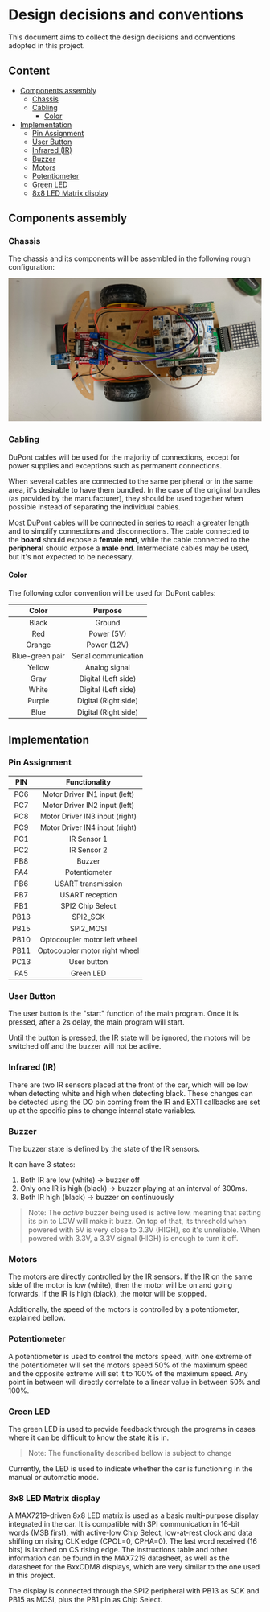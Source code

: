 # Design decisions and conventions

This document aims to collect the design decisions and conventions adopted in this project.

## Content <!-- omit in toc -->

* [Components assembly](#components-assembly)
    * [Chassis](#chassis)
    * [Cabling](#cabling)
        * [Color](#color)
* [Implementation](#implementation)
    * [Pin Assignment](#pin-assignment)
    * [User Button](#user-button)
    * [Infrared (IR)](#infrared-ir)
    * [Buzzer](#buzzer)
    * [Motors](#motors)
    * [Potentiometer](#potentiometer)
    * [Green LED](#green-led)
    * [8x8 LED Matrix display](#8x8-led-matrix-display)

## Components assembly

### Chassis

The chassis and its components will be assembled in the following rough configuration:

![Chasis setup (not fixed)](img/chasis_plan.jpg)

### Cabling

DuPont cables will be used for the majority of connections, except for power supplies and exceptions such as
permanent connections.

When several cables are connected to the same peripheral or in the same area, it's desirable to have them
bundled. In the case of the original bundles (as provided by the manufacturer), they should be used together
when possible instead of separating the individual cables.

Most DuPont cables will be connected in series to reach a greater length and to simplify connections and
disconnections. The cable connected to the **board** should expose a **female end**, while the cable connected
to the **peripheral** should expose a **male end**. Intermediate cables may be used, but it's not expected to
be necessary.

#### Color

The following color convention will be used for DuPont cables:

|      Color      |       Purpose        |
|:---------------:|:--------------------:|
|      Black      |        Ground        |
|       Red       |      Power (5V)      |
|     Orange      |     Power (12V)      |
| Blue-green pair | Serial communication |
|     Yellow      |    Analog signal     |
|      Gray       | Digital (Left side)  |
|      White      | Digital (Left side)  |
|     Purple      | Digital (Right side) |
|      Blue       | Digital (Right side) |

## Implementation

### Pin Assignment

| PIN  |         Functionality          |
|:----:|:------------------------------:|
| PC6  | Motor Driver IN1 input (left)  |
| PC7  | Motor Driver IN2 input (left)  |
| PC8  | Motor Driver IN3 input (right) |
| PC9  | Motor Driver IN4 input (right) |
| PC1  |          IR Sensor 1           |
| PC2  |          IR Sensor 2           |
| PB8  |             Buzzer             |
| PA4  |         Potentiometer          |
| PB6  |       USART transmission       |
| PB7  |        USART reception         |
| PB1  |        SPI2 Chip Select        |
| PB13 |            SPI2_SCK            |
| PB15 |           SPI2_MOSI            |
| PB10 |  Optocoupler motor left wheel  |
| PB11 | Optocoupler motor right wheel  |
| PC13 |          User button           |
| PA5  |           Green LED            |

### User Button

The user button is the "start" function of the main program. Once it is pressed, after a 2s delay,
the main program will start.

Until the button is pressed, the IR state will be ignored, the motors will be switched off and the buzzer
will not be active.

### Infrared (IR)

There are two IR sensors placed at the front of the car, which will be low when detecting white
and high when detecting black. These changes can be detected using the DO pin coming from the IR
and EXTI callbacks are set up at the specific pins to change internal state variables.

### Buzzer

The buzzer state is defined by the state of the IR sensors.

It can have 3 states:

1. Both IR are low (white) -> buzzer off
2. Only one IR is high (black) -> buzzer playing at an interval of 300ms.
3. Both IR high (black) -> buzzer on continuously

> Note: The *active* buzzer being used is active low, meaning that setting its pin to LOW will make it buzz.
> On top of that, its threshold when powered with 5V is very close to 3.3V (HIGH), so it's unreliable. When
> powered with 3.3V, a 3.3V signal (HIGH) is enough to turn it off.

### Motors

The motors are directly controlled by the IR sensors. If the IR on the same side of the motor is low (white), then
the motor will be on and going forwards. If the IR is high (black), the motor will be stopped.

Additionally, the speed of the motors is controlled by a potentiometer, explained bellow.

### Potentiometer

A potentiometer is used to control the motors speed, with one extreme of the potentiometer will set the
motors speed 50% of the maximum speed and the opposite extreme will set it to 100% of the maximum speed.
Any point in between will directly correlate to a linear value in between 50% and 100%.

### Green LED

The green LED is used to provide feedback through the programs in cases where it can be difficult to know
the state it is in.

> Note: The functionality described bellow is subject to change

Currently, the LED is used to indicate whether the car is functioning in the manual or automatic mode.

### 8x8 LED Matrix display

A MAX7219-driven 8x8 LED matrix is used as a basic multi-purpose display integrated in the car. It is
compatible with SPI communication in 16-bit words (MSB first), with active-low Chip Select, low-at-rest clock
and data shifting on rising CLK edge (CPOL=0, CPHA=0). The last word received (16 bits) is latched on CS
rising edge. The instructions table and other information can be found in the MAX7219 datasheet, as well as
the datasheet for the BxxCDM8 displays, which are very similar to the one used in this project.

The display is connected through the SPI2 peripheral with PB13 as SCK and PB15 as MOSI, plus the PB1 pin as
Chip Select.
